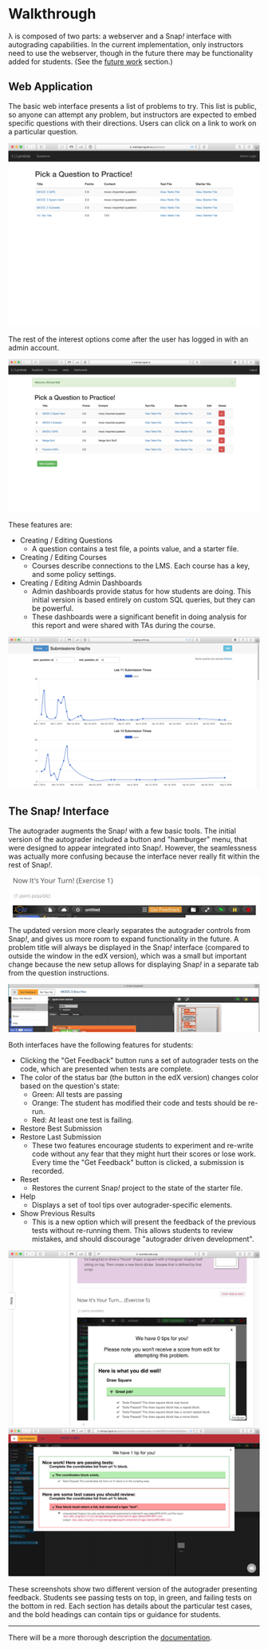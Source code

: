 # Walkthrough

λ is composed of two parts: a webserver and a Snap<em>!</em> interface with autograding capabilities. In the current implementation, only instructors need to use the webserver, though in the future there may be functionality added for students. (See the [future work](future-work.md) section.)

## Web Application

The basic web interface presents a list of problems to try. This list is public, so anyone can attempt any problem, but instructors are expected to embed specific questions with their directions. Users can click on a link to work on a particular question.

![The initial page is a list of questions to try.](images/home-page.png)

The rest of the interest options come after the user has logged in with an admin account.

![Administrators have additional functionality.](images/home-admin.png)

These features are:

* Creating / Editing Questions
	* A question contains a test file, a points value, and a starter file.
* Creating / Editing Courses
	* Courses describe connections to the LMS. Each course has a key, and some policy settings.
* Creating / Editing Admin Dashboards
	* Admin dashboards provide status for how students are doing. This initial version is based entirely on custom SQL queries, but they can be powerful. 
	* These dashboards were a significant benefit in doing analysis for this report and were shared with TAs during the course. 

![A dashboard showing the first two labs using the autograder](images/graphs-overview.png)

## The Snap<em>!</em> Interface

The autograder augments the Snap<em>!</em> with a few basic tools. The initial version of the autograder included a button and "hamburger" menu, that were designed to appear integrated into Snap<em>!</em>. However, the seamlessness was actually more confusing because the interface never really fit within the rest of Snap<em>!</em>.

![The initial (edX) version which had a heavily integrated feedback button.](images/edx-controls.png)

The updated version more clearly separates the autograder controls from Snap<em>!</em>, and gives us more room to expand functionality in the future. A problem title will always be displayed in the Snap<em>!</em> interface (compared to outside the window in the edX version), which was a small but important change because the new setup allows for displaying Snap<em>!</em> in a separate tab from the question instructions.

![Updated controls for the autograder showing a dropdown menu.](images/new-controls.png)


Both interfaces have the following features for students:

* Clicking the "Get Feedback" button runs a set of autograder tests on the code, which are presented when tests are complete.
* The color of the status bar (the button in the edX version) changes color based on the question's state:
	* Green: All tests are passing
	* Orange: The student has modified their code and tests should be re-run.
	* Red: At least one test is failing.
* Restore Best Submission
* Restore Last Submission
	* These two features encourage students to experiment and re-write code without any fear that they might hurt their scores or lose work. Every time the "Get Feedback" button is clicked, a submission is recorded.
* Reset
	* Restores the current Snap<em>!</em> project to the state of the starter file.
* Help
	* Displays a set of tool tips over autograder-specific elements. 
* Show Previous Results
	* This is a new option which will present the feedback of the previous tests without re-running them. This allows students to review mistakes, and should discourage "autograder driven development".

![An example of the feedback presented when everything is correct.](./images/snap-edx.png)
![An example of feedback showing with some failing cases.](./images/feedback-incorrect.png)

These screenshots show two different version of the autograder presenting feedback. Students see passing tests on top, in green, and failing tests on the bottom in red. Each section has details about the particular test cases, and the bold headings can contain tips or guidance for students.

---

There will be a more thorough description the [documentation](../docs/README.md).